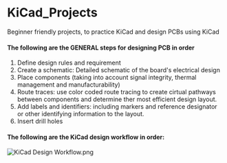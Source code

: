 
# KiCad_Projects
Beginner friendly projects, to practice KiCad and design PCBs using KiCad

#### The following are the GENERAL steps for designing PCB in order

1. Define design rules and requirement
2. Create a schematic: Detailed schematic of the board's electrical design
3. Place components (taking into account signal integrity, thermal management and manufacturability)
4. Route traces: use color coded route tracing to create cirtual pathways between components and determine ther most efficient design layout.
5. Add labels and identifiers: including markers and reference designator or other identifying information to the layout.
6. Insert drill holes


#### The following are the KiCad design workflow in order:
![KiCad Design Workflow.png](https://techexplorations.com/wp-content/uploads/2019/05/S1_KicadDesignProcess-1024x619.jpg)

